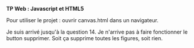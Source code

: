 **TP Web : Javascript et HTML5**

Pour utiliser le projet : ouvrir canvas.html dans un navigateur.


Je suis arrivé jusqu'à la question 14.
Je n'arrive pas à faire fonctionner le button supprimer. Soit ça supprime toutes les figures, soit rien. 
